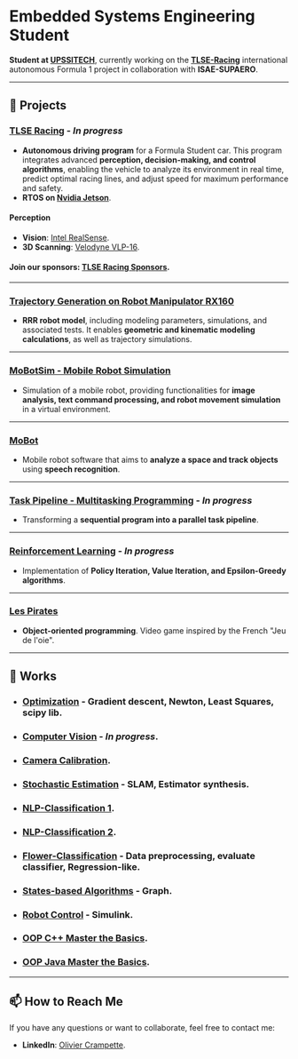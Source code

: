 # Embedded Systems Engineering Student  
**Student at [UPSSITECH](https://www.upssitech.eu/)**, currently working on the **[TLSE-Racing](https://tlseracing.fr/about/)** international autonomous Formula 1 project in collaboration with **ISAE-SUPAERO**.  

---

## 🚀 Projects  

### **[TLSE Racing](https://tlseracing.fr/about/)** - *In progress*  
- **Autonomous driving program** for a Formula Student car. This program integrates advanced **perception, decision-making, and control algorithms**, enabling the vehicle to analyze its environment in real time, predict optimal racing lines, and adjust speed for maximum performance and safety.  
- **RTOS on [Nvidia Jetson](https://www.siliconhighwaydirect.com/product-p/900-83668-0030-000.htm)**.  

#### **Perception**  
- **Vision**: [Intel RealSense](https://www.reichelt.com/fr/fr/shop/produit/webcam_camera_de_profondeur_intel_realsense_d435i-275192?PROVID=2842&utm_medium=idealo.fr&utm_source=psuma).  
- **3D Scanning**: [Velodyne VLP-16](https://www.mapix.com/lidar-scanner-sensors/velodyne/velodyne-vlp-32c/).  

#### **Join our sponsors**: [TLSE Racing Sponsors](https://tlseracing.fr/sponsors/).  

---

### **[Trajectory Generation on Robot Manipulator RX160](https://github.com/OlivierCrt/Trajectory_Generation_Robot_Manipulator_RX160)**  
- **RRR robot model**, including modeling parameters, simulations, and associated tests. It enables **geometric and kinematic modeling calculations**, as well as trajectory simulations.  

---

### **[MoBotSim - Mobile Robot Simulation](https://github.com/OlivierCrt/MobotSim)**  
- Simulation of a mobile robot, providing functionalities for **image analysis, text command processing, and robot movement simulation** in a virtual environment.  

---

### **[MoBot](https://github.com/OlivierCrt/Mobot)**  
- Mobile robot software that aims to **analyze a space and track objects** using **speech recognition**.  

---

### **[Task Pipeline - Multitasking Programming](https://github.com/OlivierCrt/Task_Pipeline)** - *In progress*  
- Transforming a **sequential program into a parallel task pipeline**.  

---

### **[Reinforcement Learning](https://github.com/OlivierCrt/Reinforcement_Learning)** - *In progress*  
- Implementation of **Policy Iteration, Value Iteration, and Epsilon-Greedy algorithms**.  

---

### **[Les Pirates](https://github.com/OlivierCrt/les_pirates)**  
- **Object-oriented programming**. Video game inspired by the French "Jeu de l'oie".  

---

## 💼 Works  

- ### **[Optimization](https://github.com/OlivierCrt/Optimisation_M1)** - Gradient descent, Newton, Least Squares, scipy lib.  
- ### **[Computer Vision](https://github.com/OlivierCrt/Image_processing)** - *In progress*.  
- ### **[Camera Calibration](https://github.com/OlivierCrt/Calibration)**.  
- ### **[Stochastic Estimation](https://github.com/OlivierCrt/Estimation_PW)** - SLAM, Estimator synthesis.  
- ### **[NLP-Classification 1](https://github.com/OlivierCrt/PW_Machine-Learning)**.  
- ### **[NLP-Classification 2](https://github.com/OlivierCrt/PW_speech_processing)**.  
- ### **[Flower-Classification](https://github.com/OlivierCrt/PW-python-M1)** - Data preprocessing, evaluate classifier, Regression-like.  
- ### **[States-based Algorithms](https://github.com/OlivierCrt/PW_IA_M1)** - Graph.  
- ### **[Robot Control](https://github.com/OlivierCrt/PW_Robot_Control)** - Simulink.  
- ### **[OOP C++ Master the Basics](https://github.com/OlivierCrt/PW_Cpp)**.  
- ### **[OOP Java Master the Basics](https://github.com/OlivierCrt/PW-java-BS3)**.  

---

## 📫 How to Reach Me  
If you have any questions or want to collaborate, feel free to contact me:  
- **LinkedIn**: [Olivier Crampette](https://www.linkedin.com/in/olivier-crampette-6437062b7).  
